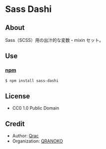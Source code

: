 # Sass Dashi

## About

Sass（SCSS）用の出汁的な変数・mixin セット。

## Use

### [npm](https://www.npmjs.com/package/sass-dashi)

```bash
$ npm install sass-dashi
```

## License

- CC0 1.0 Public Domain

## Credit

- Author: [Qrac](https://qrac.jp)
- Organization: [QRANOKO](https://qranoko.jp)
